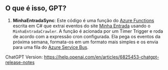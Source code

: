 ﻿## O que é isso, GPT?

1. **MinhaEntradaSync**: Este código é uma função do [Azure Functions](https://azure.microsoft.com/pt-br/products/functions) escrita em C# que extrai eventos do site [Minha Entrada](https://minhaentrada.com.br/) usando o `MinhaEntradaCrawler`. A função é acionada por um Timer Trigger e roda de acordo com a expressão cron configurada. Ela pega os eventos da próxima semana, formata-os em um formato mais simples e os envia para uma fila do [Azure Service Bus](https://azure.microsoft.com/pt-br/products/service-bus/).

ChatGPT Version:
https://help.openai.com/en/articles/6825453-chatgpt-release-notes
